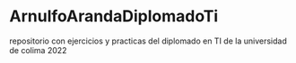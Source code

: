 # ArnulfoArandaDiplomadoTi
repositorio con ejercicios y practicas del diplomado en TI de la universidad de colima 2022
